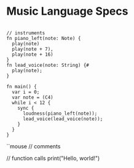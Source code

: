 # Music Language Specs

```mouse

// instruments
fn piano_left(note: Note) {
  play(note)
  play(note + 7),
  play(note + 16)
}
fn lead_voice(note: String) {#
  play(note);
}

fn main() {
  var i = 0;
  var note = (C4)
  while i < 12 {
    sync {
      loudness(piano_left(note));
      lead_voice(lead_voice(note));
    }
  }
}

```

``mouse
// comments

// function calls
print("Hello, world!")

```
